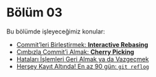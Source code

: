 # Bölüm 03

Bu bölümde işleyeceğimiz konular:

* [Commit’leri Birleştirmek: **Interactive Rebasing**](commit-leri-birlestirmek-interactive-rebasing.md)
* [Cımbızla Commit’i Almak: **Cherry Picking**](cimbizla-commit-i-almak-cherry-picking.md)
* [Hataları İşlemleri Geri Almak ya da Vazgeçmek](hatalari-islemleri-geri-almak-ya-da-vazgecmek.md)
* [Herşey Kayıt Altında! En az 90 gün: `git reflog`](hersey-kayit-altinda-git-reflog.md)
